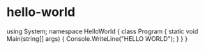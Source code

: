 # hello-world
using System;
namespace HelloWorld
{
class Program
{
 static void Main(string[] args)
  {
    Console.WriteLine("HELLO WORLD");
  }
}
}
